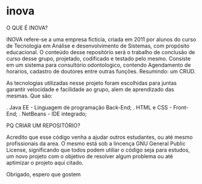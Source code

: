 # inova


O QUE É INOVA?

INOVA refere-se a uma empresa ficticia, criada em 2011 por alunos do curso de Tecnologia em Análise e desenvolvimento de Sistemas, com propósito educacional.
O conteúdo desse repositório será o trabalho de conclusão de curso desse grupo, projetado, codificado e testado pelo mesmo.
Consiste em um sistema para consultório odontologico, contendo Agendamento de horarios, cadastro de doutores entre outras funções. Resumindo: um CRUD. 

As tecnologias utilizadas nesse projeto foram escolhidas para juntas garantir velocidade e facilidade ao grupo, alem de aprendizado das mesmas. Que são:

. Java EE - Linguagem de programação Back-End;
. HTML e CSS - Front-End;
. NetBeans - IDE integrado;

PQ CRIAR UM REPOSITÓRIO?

Acredito que esse código venha a ajudar outros estudantes, ou até mesmo profissionais da area.
O mesmo está sob a lincença GNU General Public License, significando que todos podem utiliar o código seja para estudos, um novo projeto com o objetivo de resolver algum problema ou até aptimizar o projeto aqui citado.

Obrigado, espero que gostem 
